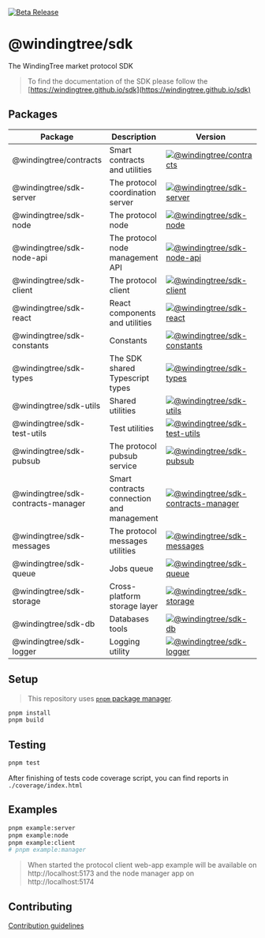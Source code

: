 [![Beta Release](https://github.com/windingtree/sdk/actions/workflows/release.yml/badge.svg?branch=master)](https://github.com/windingtree/sdk/actions/workflows/release.yml)

# @windingtree/sdk

The WindingTree market protocol SDK

> To find the documentation of the SDK please follow the [https://windingtree.github.io/sdk](https://windingtree.github.io/sdk)

## Packages

| Package | Description  | Version |
|---|---|---|
| @windingtree/contracts | Smart contracts and utilities | [![@windingtree/contracts](https://img.shields.io/npm/v/@windingtree/contracts)](https://www.npmjs.com/package/@windingtree/contracts) |
| @windingtree/sdk-server | The protocol coordination server | [![@windingtree/sdk-server](https://img.shields.io/npm/v/@windingtree/sdk-server)](https://www.npmjs.com/package/@windingtree/sdk-server) |
| @windingtree/sdk-node | The protocol node | [![@windingtree/sdk-node](https://img.shields.io/npm/v/@windingtree/sdk-node)](https://www.npmjs.com/package/@windingtree/sdk-node) |
| @windingtree/sdk-node-api | The protocol node management API | [![@windingtree/sdk-node-api](https://img.shields.io/npm/v/@windingtree/sdk-node-api)](https://www.npmjs.com/package/@windingtree/sdk-node-api) |
| @windingtree/sdk-client | The protocol client | [![@windingtree/sdk-client](https://img.shields.io/npm/v/@windingtree/sdk-client)](https://www.npmjs.com/package/@windingtree/sdk-client) |
| @windingtree/sdk-react | React components and utilities | [![@windingtree/sdk-react](https://img.shields.io/npm/v/@windingtree/sdk-react)](https://www.npmjs.com/package/@windingtree/sdk-react) |
| @windingtree/sdk-constants | Constants | [![@windingtree/sdk-constants](https://img.shields.io/npm/v/@windingtree/sdk-constants)](https://www.npmjs.com/package/@windingtree/sdk-constants) |
| @windingtree/sdk-types | The SDK shared Typescript types | [![@windingtree/sdk-types](https://img.shields.io/npm/v/@windingtree/sdk-types)](https://www.npmjs.com/package/@windingtree/sdk-types) |
| @windingtree/sdk-utils | Shared utilities | [![@windingtree/sdk-utils](https://img.shields.io/npm/v/@windingtree/sdk-utils)](https://www.npmjs.com/package/@windingtree/sdk-utils) |
| @windingtree/sdk-test-utils | Test utilities | [![@windingtree/sdk-test-utils](https://img.shields.io/npm/v/@windingtree/sdk-test-utils)](https://www.npmjs.com/package/@windingtree/sdk-test-utils) |
| @windingtree/sdk-pubsub | The protocol pubsub service | [![@windingtree/sdk-pubsub](https://img.shields.io/npm/v/@windingtree/sdk-pubsub)](https://www.npmjs.com/package/@windingtree/sdk-pubsub) |
| @windingtree/sdk-contracts-manager | Smart contracts connection and management | [![@windingtree/sdk-contracts-manager](https://img.shields.io/npm/v/@windingtree/sdk-contracts-manager)](https://www.npmjs.com/package/@windingtree/sdk-contracts-manager) |
| @windingtree/sdk-messages | The protocol messages utilities | [![@windingtree/sdk-messages](https://img.shields.io/npm/v/@windingtree/sdk-messages)](https://www.npmjs.com/package/@windingtree/sdk-messages) |
| @windingtree/sdk-queue | Jobs queue | [![@windingtree/sdk-queue](https://img.shields.io/npm/v/@windingtree/sdk-queue)](https://www.npmjs.com/package/@windingtree/sdk-queue) |
| @windingtree/sdk-storage | Cross-platform storage layer | [![@windingtree/sdk-storage](https://img.shields.io/npm/v/@windingtree/sdk-storage)](https://www.npmjs.com/package/@windingtree/sdk-storage) |
| @windingtree/sdk-db | Databases tools | [![@windingtree/sdk-db](https://img.shields.io/npm/v/@windingtree/sdk-db)](https://www.npmjs.com/package/@windingtree/sdk-db) |
| @windingtree/sdk-logger | Logging utility | [![@windingtree/sdk-logger](https://img.shields.io/npm/v/@windingtree/sdk-logger)](https://www.npmjs.com/package/@windingtree/sdk-logger) |
## Setup

> This repository uses [`pnpm` package manager](https://pnpm.io/installation).

```bash
pnpm install
pnpm build
```

## Testing

```bash
pnpm test
```

After finishing of tests code coverage script, you can find reports in `./coverage/index.html`

## Examples

```bash
pnpm example:server
pnpm example:node
pnpm example:client
# pnpm example:manager
```

> When started the protocol client web-app example will be available on http://localhost:5173 and the node manager app on http://localhost:5174

## Contributing

[Contribution guidelines](https://windingtree.github.io/sdk/#/contribution)
